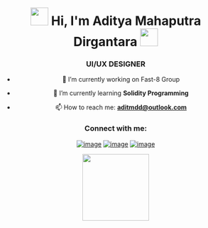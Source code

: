 
<h1 align="center"><img src="https://emoji.gg/assets/emoji/7652-sleepingkitten-zz.png" height="40"> Hi, I'm Aditya Mahaputra Dirgantara 
  <img height="40" src="https://emoji.gg/assets/emoji/7333-parrotdance.gif">
</h1>
<h3 align="center">UI/UX DESIGNER</h3>

<span style="text-align:center;">

- 🔭 I’m currently working on Fast-8 Group

- 🌱 I’m currently learning **Solidity Programming**

- 📫 How to reach me: **aditmdd@outlook.com**
 </span>


<h3 align="center">Connect with me:</h3>
<div align="center">

[![image](https://img.shields.io/badge/LinkedIn-0077B5?style=for-the-badge&logo=linkedin&logoColor=white)](https://www.linkedin.com/in/aditmdd/)
[![image](https://img.shields.io/badge/Instagram-E4405F?style=for-the-badge&logo=instagram&logoColor=white)](https://www.instagram.com/aditmdd/)
[![image](https://img.shields.io/badge/Twitter-1DA1F2?style=for-the-badge&logo=twitter&logoColor=white)](https://twitter.com/aditmdd)
  
</div>

<p align= "center">
  <img height= "150" src="https://github-readme-stats.vercel.app/api?username=aditmdd&theme=react&show_icons=true&include_all_commits=true" />
</p>
